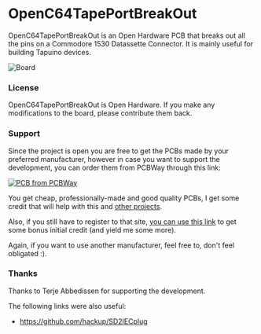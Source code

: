 # OpenC64TapePortBreakOut
OpenC64TapePortBreakOut is an Open Hardware PCB that breaks out all the pins on a Commodore 1530 Datassette Connector. It is mainly useful for building Tapuino devices.

![Board](https://raw.githubusercontent.com/SukkoPera/OpenC64TapePortBreakOut/master/doc/render-top.png)

### License
OpenC64TapePortBreakOut is Open Hardware. If you make any modifications to the board, please contribute them back.

### Support
Since the project is open you are free to get the PCBs made by your preferred manufacturer, however in case you want to support the development, you can order them from PCBWay through this link:

[![PCB from PCBWay](https://www.pcbway.com/project/img/images/frompcbway.png)](https://www.pcbway.com/project/shareproject/OpenC64TapePortBreakOut_V2.html)

You get cheap, professionally-made and good quality PCBs, I get some credit that will help with this and [other projects](https://www.pcbway.com/project/member/shareproject/?bmbid=41100).

Also, if you still have to register to that site, [you can use this link](https://www.pcbway.com/setinvite.aspx?inviteid=41100) to get some bonus initial credit (and yield me some more).

Again, if you want to use another manufacturer, feel free to, don't feel obligated :).

### Thanks
Thanks to Terje Abbedissen for supporting the development.

The following links were also useful:
- https://github.com/hackup/SD2IECplug
